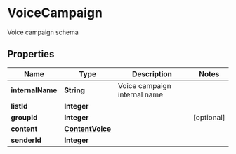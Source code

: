 

# VoiceCampaign

Voice campaign schema

## Properties

| Name | Type | Description | Notes |
|------------ | ------------- | ------------- | -------------|
|**internalName** | **String** | Voice campaign internal name |  |
|**listId** | **Integer** |  |  |
|**groupId** | **Integer** |  |  [optional] |
|**content** | [**ContentVoice**](ContentVoice.md) |  |  |
|**senderId** | **Integer** |  |  |



